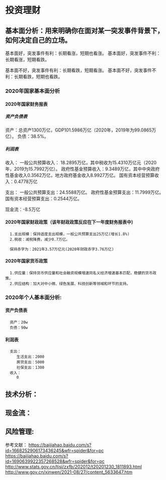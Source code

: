 # 投资理财
## 基本面分析：用来明确你在面对某一突发事件背景下，如何决定自己的立场。
   基本面好，突发事件有利：长期看涨，短期也看涨。
   基本面好，突发事件不利：长期看涨，短期看跌。
   
   基本面不好，突发事件有利：长期看跌，短期看涨。
   基本面不好，突发事件不利：长期看跌，短期也看跌。

   ### 2020年国家基本面分析
   #### 2020年国家财务报表
   ##### 资产负债表
   资产：总资产1300万亿，GDP101.5986万亿（2020年，2019年为99.0865万亿）。
   负债：38.5%。

   ##### 利润表
   收入：
      一般公共预算收入： 18.2895万亿，其中税收为15.4310万亿元（2020年，2019为15.7992万亿）。
      政府性基金预算收入：9.3489万亿，其中中央政府性基金收入0.3562万亿，地方政府基金收入8.9927万亿。
      国有资本经营预算收入：0.4778万亿

   支出：
      一般公共预算支出：24.5588万亿。
      政府性基金预算支出：11.7999万亿。
      国有资本经营预算支出：0.2544万亿。

   现金流：-8.5万亿   

   #### 2020年国家财政政策（该年财政政策反应在下一年度财务报表中）
      1.支出规模：保持适度支出规模，一般公共预算支出25万亿(增长1.8%)
      2.税收：减税降费，减少0.7万亿。

      保持赤字为：2021年3.57万亿元(2020年财政赤字3.76万亿) 
      
   #### 2020年国家货币政策     
      1.供应量：保持货币供应量和社会融资规模增速同名义经济增速基本匹配，稳健的货币政策。
      2.供应结构：加大对中小微、绿色发展、科技创新等领域和环节的支持。
   ### 2020年个人基本面分析:
   #### 资产负债表
      资产：20w
      负债：90w
   #### 利润表
      支出：
         生活支出：2000
         房贷支出：5000
         社保支出：1300
      收入：
         0   
## 技术分析：
    
## 现金流：
## 风险管理:

参考文献：
  https://baijiahao.baidu.com/s?id=1668252906173436245&wfr=spider&for=pc
  https://baijiahao.baidu.com/s?id=1690639922357268528&wfr=spider&for=pc
  http://www.stats.gov.cn/tjsj/zxfb/202012/t20201230_1811893.html
  http://www.gov.cn/xinwen/2021-08/27/content_5633647.htm
